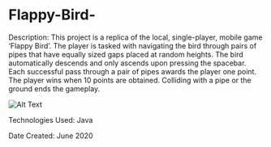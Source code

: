 # Flappy-Bird-

Description: This project is a replica of the local, single-player, mobile game ‘Flappy Bird’. The player is tasked with navigating the bird through pairs of pipes that have equally sized gaps placed at random heights. The bird automatically descends and only ascends upon pressing the spacebar. Each successful pass through a pair of pipes awards the player one point. The player wins when 10 points are obtained. Colliding with a pipe or the ground ends the gameplay.

![Alt Text](https://github.com/ChenGrant/Flappy-Bird-/blob/6a648499a1a66c73faa6cee65b510e39f535ea66/about/gif.gif)

Technologies Used: Java

Date Created: June 2020
